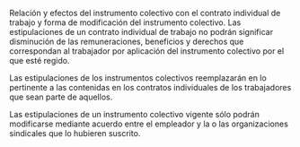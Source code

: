 Relación y efectos del instrumento colectivo con el contrato individual de trabajo y forma de modificación del instrumento colectivo. Las estipulaciones de un contrato individual de trabajo no podrán significar disminución de las remuneraciones, beneficios y derechos que correspondan al trabajador por aplicación del instrumento colectivo por el que esté regido.

Las estipulaciones de los instrumentos colectivos reemplazarán en lo pertinente a las contenidas en los contratos individuales de los trabajadores que sean parte de aquellos.

Las estipulaciones de un instrumento colectivo vigente sólo podrán modificarse mediante acuerdo entre el empleador y la o las organizaciones sindicales que lo hubieren suscrito.
